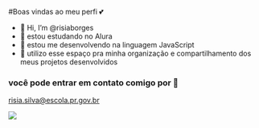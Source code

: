  #Boas vindas ao meu perfi 💕
- 👋 Hi, I’m @risiaborges
- 👀 estou estudando no Alura
- 🌱 estou me desenvolvendo na linguagem JavaScript  
- 💞️ utilizo esse espaço pra minha organização e compartilhamento dos meus projetos desenvolvidos


### você pode entrar em contato comigo por 📧


risia.silva@escola.pr.gov.br 



![](https://tenor.com/N1sZ.gif)


